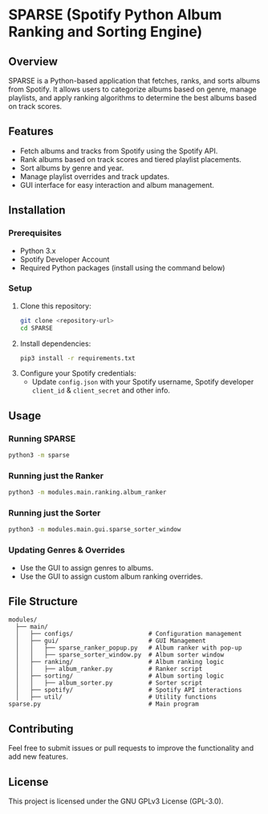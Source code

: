 # SPARSE (Spotify Python Album Ranking and Sorting Engine)

## Overview
SPARSE is a Python-based application that fetches, ranks, and sorts albums from Spotify. It allows users to categorize albums based on genre, manage playlists, and apply ranking algorithms to determine the best albums based on track scores.

## Features
- Fetch albums and tracks from Spotify using the Spotify API.
- Rank albums based on track scores and tiered playlist placements.
- Sort albums by genre and year.
- Manage playlist overrides and track updates.
- GUI interface for easy interaction and album management.

## Installation

### Prerequisites
- Python 3.x
- Spotify Developer Account
- Required Python packages (install using the command below)

### Setup
1. Clone this repository:
   ```bash
   git clone <repository-url>
   cd SPARSE
   ```
2. Install dependencies:
   ```bash
   pip3 install -r requirements.txt
   ```
3. Configure your Spotify credentials:
   - Update `config.json` with your Spotify username, Spotify developer `client_id` & `client_secret` and other info.
   
## Usage

### Running SPARSE
```bash
python3 -m sparse
```

### Running just the Ranker
```bash
python3 -m modules.main.ranking.album_ranker
```

### Running just the Sorter
```bash
python3 -m modules.main.gui.sparse_sorter_window
```

### Updating Genres & Overrides
- Use the GUI to assign genres to albums.
- Use the GUI to assign custom album ranking overrides.

## File Structure
```
modules/
  ├── main/
  │   ├── configs/                     # Configuration management
  │   ├── gui/                         # GUI Management
  │   │   ├── sparse_ranker_popup.py   # Album ranker with pop-up
  │   │   ├── sparse_sorter_window.py  # Album sorter window
  │   ├── ranking/                     # Album ranking logic
  │   │   ├── album_ranker.py          # Ranker script
  │   ├── sorting/                     # Album sorting logic
  │   │   ├── album_sorter.py          # Sorter script
  │   ├── spotify/                     # Spotify API interactions
  │   ├── util/                        # Utility functions
sparse.py                              # Main program
```

## Contributing
Feel free to submit issues or pull requests to improve the functionality and add new features.

## License
This project is licensed under the GNU GPLv3 License (GPL-3.0).
